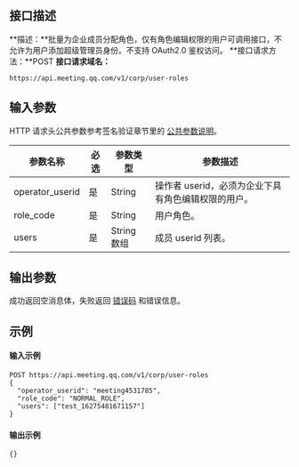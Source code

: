 
## 接口描述 
**描述：**批量为企业成员分配角色，仅有角色编辑权限的用户可调用接口，不允许为用户添加超级管理员身份。不支持 OAuth2.0 鉴权访问。
**接口请求方法：**POST
**接口请求域名：**
```plaintext
https://api.meeting.qq.com/v1/corp/user-roles
```

 
## 输入参数
HTTP 请求头公共参数参考签名验证章节里的 [公共参数说明](https://cloud.tencent.com/document/product/1095/42413#.E5.85.AC.E5.85.B1.E5.8F.82.E6.95.B0)。

| 参数名称        | 必选 | 参数类型   | 参数描述                                           |
| --------------- | ---- | ---------- | -------------------------------------------------- |
| operator_userid | 是   | String     | 操作者 userid，必须为企业下具有角色编辑权限的用户。 |
| role_code       | 是   | String     | 用户角色。                                           |
| users           | 是   | String 数组 | 成员 userid 列表。                                     |


## 输出参数

成功返回空消息体，失败返回 [错误码](https://cloud.tencent.com/document/product/1095/43704) 和错误信息。


## 示例
#### 输入示例
```plaintext
POST https://api.meeting.qq.com/v1/corp/user-roles
{
  "operator_userid": "meeting4531785",
  "role_code": "NORMAL_ROLE",
  "users": ["test_16275481671157"]
}

```

#### 输出示例
```plaintext
{}
```

